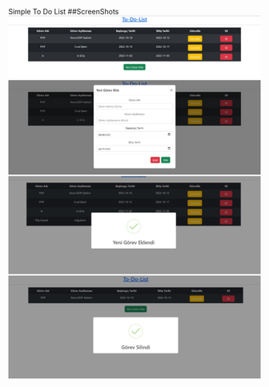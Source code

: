 Simple To Do List
##ScreenShots
![alt text](todo/todo-1.jpg)
![alt text](todo/todo-2.jpg)
![alt text](todo/todo-3.jpg)
![alt text](todo/todo-4.jpg)
